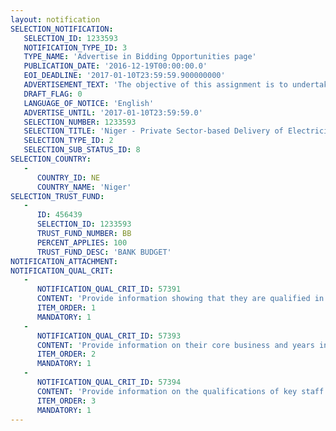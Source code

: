 ```yaml
---
layout: notification
SELECTION_NOTIFICATION: 
   SELECTION_ID: 1233593
   NOTIFICATION_TYPE_ID: 3
   TYPE_NAME: 'Advertise in Bidding Opportunities page'
   PUBLICATION_DATE: '2016-12-19T00:00:00.0'
   EOI_DEADLINE: '2017-01-10T23:59:59.900000000'
   ADVERTISEMENT_TEXT: 'The objective of this assignment is to undertake a technical, economic and financial analysis to assess the implementation of a private-sector based delivery model for providing solar electricity services in rural areas of Niger, specially based on mini-grids, and assist the Government of Niger in the selection process of the rural electricity service providers of the first systems. An institutional capacity assessment will also be conducted to determine the needs for ANPER to implement this approach.'
   DRAFT_FLAG: 0
   LANGUAGE_OF_NOTICE: 'English'
   ADVERTISE_UNTIL: '2017-01-10T23:59:59.0'
   SELECTION_NUMBER: 1233593
   SELECTION_TITLE: 'Niger - Private Sector-based Delivery of Electricity Services in rural areas'
   SELECTION_TYPE_ID: 2
   SELECTION_SUB_STATUS_ID: 8
SELECTION_COUNTRY: 
   - 
      COUNTRY_ID: NE
      COUNTRY_NAME: 'Niger'
SELECTION_TRUST_FUND: 
   - 
      ID: 456439
      SELECTION_ID: 1233593
      TRUST_FUND_NUMBER: BB
      PERCENT_APPLIES: 100
      TRUST_FUND_DESC: 'BANK BUDGET'
NOTIFICATION_ATTACHMENT: 
NOTIFICATION_QUAL_CRIT: 
   - 
      NOTIFICATION_QUAL_CRIT_ID: 57391
      CONTENT: 'Provide information showing that they are qualified in the field of the assignment.'
      ITEM_ORDER: 1
      MANDATORY: 1
   - 
      NOTIFICATION_QUAL_CRIT_ID: 57393
      CONTENT: 'Provide information on their core business and years in business.'
      ITEM_ORDER: 2
      MANDATORY: 1
   - 
      NOTIFICATION_QUAL_CRIT_ID: 57394
      CONTENT: 'Provide information on the qualifications of key staff.'
      ITEM_ORDER: 3
      MANDATORY: 1
---
```

